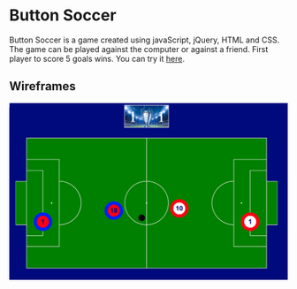 # Button Soccer

Button Soccer is a game created using javaScript, jQuery, HTML and CSS. The game can be played against the computer or against a friend.  First player to score 5 goals wins.
You can try it [here](http://bogdanbobletec.us/button-soccer/index.html).
## Wireframes

![soccer](https://raw.githubusercontent.com/Bogdan18b/button-soccer/master/assets/field.png)
